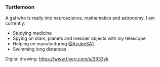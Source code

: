 ### Turtlemoon

A gal who is really into neuroscience, mathematics and astronomy.
I am currently:
- Studying medicine
- Spying on stars, planets and messier objects with my telescope
- Helping on manufacturing [@AcubeSAT](https://acubesat.spacedot.gr/)
- Swimming long distances

Digital drawing:
https://www.fiverr.com/s/3R53yk

<!--
**i2kmt/i2kmt** is a ✨ _special_ ✨ repository because its `README.md` (this file) appears on your GitHub profile.

Here are some ideas to get you started:

- 🔭 I’m currently working on ...
- 🌱 I’m currently learning ...
- 👯 I’m looking to collaborate on ...
- 🤔 I’m looking for help with ...
- 💬 Ask me about ...
- 📫 How to reach me: ...
- 😄 Pronouns: ...
- ⚡ Fun fact: ...
-->
